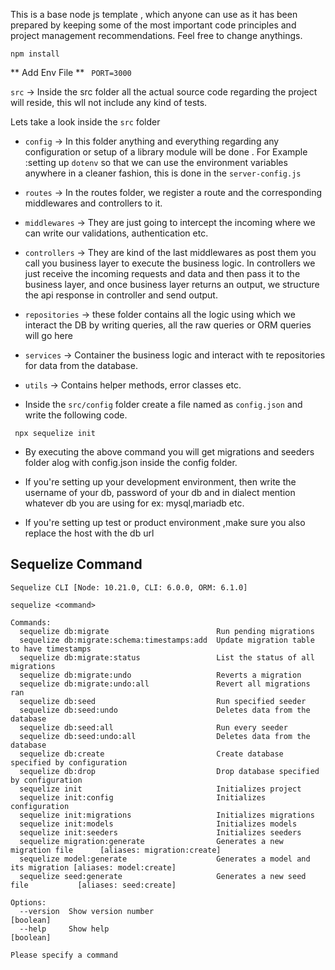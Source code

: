 This is a base node js template , which anyone can use as it has been prepared by keeping some of the most important code principles and project management recommendations. Feel free to change anythings.
```
npm install
```
** Add Env File **
``` PORT=3000```


`src` -> Inside the src folder all the actual source code regarding the project will reside, this wll not include any kind of tests.

Lets take a look inside the `src` folder

- `config` -> In this folder anything and everything regarding any configuration or setup of a library module will be done . For Example :setting up `dotenv` so that we can use the environment variables anywhere in a cleaner fashion, this is done in the `server-config.js`

- `routes` -> In the routes folder, we register a route and the corresponding middlewares and controllers to it.

- `middlewares` -> They are just going to intercept the incoming where we can write our validations, authentication etc.

- `controllers` -> They are kind of the last middlewares as post them you call you business layer to execute the business logic. In controllers we just receive the incoming requests and data and then pass it to the business layer, and once business layer returns an output, we structure the api response in controller and send output.

- `repositories` -> these folder contains all the logic using which we interact the DB by writing queries, all the raw queries or ORM queries will go here

- `services` -> Container the business logic and interact with te repositories for data from the database.

- `utils` -> Contains helper methods, error classes etc.

- Inside the  `src/config` folder create a file named as `config.json` and write the following code.
```
 npx sequelize init
```
- By executing the above command you will get migrations and seeders folder alog with config.json inside the config folder.
- If you're setting up your development environment, then write the username of your db, password of your db and in dialect mention whatever db you are using for ex: mysql,mariadb etc.

- If you're setting up test or product environment ,make sure you also replace the host with the db url

## Sequelize Command

```
Sequelize CLI [Node: 10.21.0, CLI: 6.0.0, ORM: 6.1.0]

sequelize <command>

Commands:
  sequelize db:migrate                        Run pending migrations
  sequelize db:migrate:schema:timestamps:add  Update migration table to have timestamps
  sequelize db:migrate:status                 List the status of all migrations
  sequelize db:migrate:undo                   Reverts a migration
  sequelize db:migrate:undo:all               Revert all migrations ran
  sequelize db:seed                           Run specified seeder
  sequelize db:seed:undo                      Deletes data from the database
  sequelize db:seed:all                       Run every seeder
  sequelize db:seed:undo:all                  Deletes data from the database
  sequelize db:create                         Create database specified by configuration
  sequelize db:drop                           Drop database specified by configuration
  sequelize init                              Initializes project
  sequelize init:config                       Initializes configuration
  sequelize init:migrations                   Initializes migrations
  sequelize init:models                       Initializes models
  sequelize init:seeders                      Initializes seeders
  sequelize migration:generate                Generates a new migration file      [aliases: migration:create]
  sequelize model:generate                    Generates a model and its migration [aliases: model:create]
  sequelize seed:generate                     Generates a new seed file           [aliases: seed:create]

Options:
  --version  Show version number                                                  [boolean]
  --help     Show help                                                            [boolean]

Please specify a command
```


